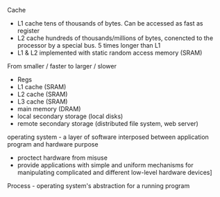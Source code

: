Cache
- L1 cache tens of thousands of bytes. Can be accessed as fast as register
- L2 cache hundreds of thousands/millions of bytes, conencted to the processor by a special bus. 5 times longer than L1
- L1 & L2 implemented with static random access memory (SRAM)

From smaller / faster to larger / slower
- Regs
- L1 cache (SRAM)
- L2 cache (SRAM)
- L3 cache (SRAM)
- main memory (DRAM)
- local secondary storage (local disks)
- remote secondary storage (distributed file system, web server)

operating system - a layer of software interposed between application program and hardware
purpose
- proctect hardware from misuse
- provide applications with simple and uniform mechanisms for manipulating complicated and different low-level hardware devices]

Process - operating system's abstraction for a running program